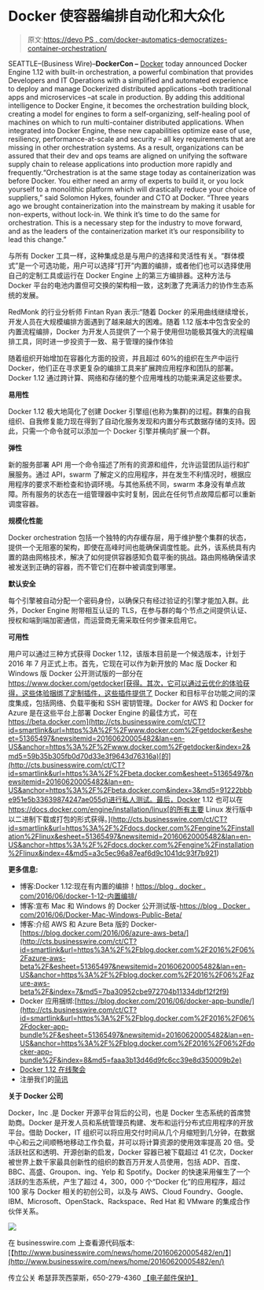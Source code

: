 # Docker 使容器编排自动化和大众化

> 原文:[https://devo PS . com/docker-automatics-democratizes-container-orchestration/](https://devops.com/docker-automates-democratizes-container-orchestration/)

SEATTLE–(Business Wire)–**DockerCon –** [Docker](http://cts.businesswire.com/ct/CT?id=smartlink&url=http%3A%2F%2Fwww.docker.com%2F&esheet=51365497&newsitemid=20160620005482&lan=en-US&anchor=Docker&index=1&md5=d41eeb23d3659ae9ea098bc836b79017) today announced Docker Engine 1.12 with built-in orchestration, a powerful combination that provides Developers and IT Operations with a simplified and automated experience to deploy and manage Dockerized distributed applications –both traditional apps and microservices –at scale in production. By adding this additional intelligence to Docker Engine, it becomes the orchestration building block, creating a model for engines to form a self-organizing, self-healing pool of machines on which to run multi-container distributed applications. When integrated into Docker Engine, these new capabilities optimize ease of use, resiliency, performance-at-scale and security – all key requirements that are missing in other orchestration systems. As a result, organizations can be assured that their dev and ops teams are aligned on unifying the software supply chain to release applications into production more rapidly and frequently.“Orchestration is at the same stage today as containerization was before Docker. You either need an army of experts to build it, or you lock yourself to a monolithic platform which will drastically reduce your choice of suppliers,” said Solomon Hykes, founder and CTO at Docker. “Three years ago we brought containerization into the mainstream by making it usable for non-experts, without lock-in. We think it’s time to do the same for orchestration. This is a necessary step for the industry to move forward, and as the leaders of the containerization market it’s our responsibility to lead this change.”

与所有 Docker 工具一样，这种集成总是与用户的选择和灵活性有关。“群体模式”是一个可选功能，用户可以选择“打开”内置的编排，或者他们也可以选择使用自己的定制工具或运行在 Docker Engine 上的第三方编排器。这种方法与 Docker 平台的电池内置但可交换的架构相一致，这刺激了充满活力的协作生态系统的发展。

RedMonk 的行业分析师 Fintan Ryan 表示:“随着 Docker 的采用曲线继续增长，开发人员在大规模编排方面遇到了越来越大的困难。随着 1.12 版本中包含安全的内置流程编排，Docker 为开发人员提供了一个易于使用但功能极其强大的流程编排工具，同时进一步投资于一致、易于管理的操作体验

随着组织开始增加在容器化方面的投资，并且超过 60%的组织在生产中运行 Docker，他们正在寻求更复杂的编排工具来扩展跨应用程序和团队的部署。Docker 1.12 通过跨计算、网络和存储的整个应用堆栈的功能来满足这些要求。

**易用性**

Docker 1.12 极大地简化了创建 Docker 引擎组(也称为集群)的过程。群集的自我组织、自我修复能力现在得到了自动化服务发现和内置分布式数据存储的支持。因此，只需一个命令就可以添加一个 Docker 引擎并横向扩展一个群。

**弹性**

新的服务部署 API 用一个命令描述了所有的资源和组件，允许运营团队运行和扩展服务。通过 API，swarm 了解定义的应用程序，并在发生不利情况时，根据应用程序的要求不断检查和协调环境。与其他系统不同，swarm 本身没有单点故障。所有服务的状态在一组管理器中实时复制，因此在任何节点故障后都可以重新调度容器。

**规模化性能**

Docker orchestration 包括一个独特的内存缓存层，用于维护整个集群的状态，提供一个无阻塞的架构，即使在高峰时间也能确保调度性能。此外，该系统具有内置的路由网格技术，解决了如何提供容器感知负载平衡的挑战。路由网格确保请求被发送到正确的容器，而不管它们在群中被调度到哪里。

**默认安全**

每个引擎被自动分配一个密码身份，以确保只有经过验证的引擎才能加入群。此外，Docker Engine 附带相互认证的 TLS，在参与群的每个节点之间提供认证、授权和端到端加密通信，而运营商无需采取任何步骤来启用它。

**可用性**

用户可以通过三种方式获得 Docker 1.12，该版本目前是一个候选版本，计划于 2016 年 7 月正式上市。首先，它现在可以作为新开放的 Mac 版 Docker 和 Windows 版 Docker 公开测试版的一部分在 https://www.docker.com/getdocker[获得。其次，它可以通过云优化的体验获得，这些体验捆绑了定制插件，这些插件提供了 Docker 和目标平台功能之间的深度集成，包括网络、负载平衡和 SSH 密钥管理。Docker for AWS 和 Docker for Azure 是在这些平台上部署 Docker Engine 的最佳方式，可在 https://beta.docker.com](http://cts.businesswire.com/ct/CT?id=smartlink&url=https%3A%2F%2Fwww.docker.com%2Fgetdocker&esheet=51365497&newsitemid=20160620005482&lan=en-US&anchor=https%3A%2F%2Fwww.docker.com%2Fgetdocker&index=2&md5=59b35b305fb0d70d33e3f9643d76316a)[的](http://cts.businesswire.com/ct/CT?id=smartlink&url=https%3A%2F%2Fbeta.docker.com&esheet=51365497&newsitemid=20160620005482&lan=en-US&anchor=https%3A%2F%2Fbeta.docker.com&index=3&md5=91222bbbe951e5b33639874247ae055d)进行私人测试。最后，Docker 1.12 也可以在 https://docs.docker.com/engine/installation/linux[的所有主要 Linux 发行版中以二进制下载或打包的形式获得。](http://cts.businesswire.com/ct/CT?id=smartlink&url=https%3A%2F%2Fdocs.docker.com%2Fengine%2Finstallation%2Flinux&esheet=51365497&newsitemid=20160620005482&lan=en-US&anchor=https%3A%2F%2Fdocs.docker.com%2Fengine%2Finstallation%2Flinux&index=4&md5=a3c5ec96a87eaf6d9c1041dc93f7b921)

**更多信息:**

*   博客:Docker 1.12:现在有内置的编排！[https://blog . docker . com/2016/06/docker-1-12-内置编排/](http://cts.businesswire.com/ct/CT?id=smartlink&url=https%3A%2F%2Fblog.docker.com%2F2016%2F06%2Fdocker-1-12-built-in-orchestration%2F&esheet=51365497&newsitemid=20160620005482&lan=en-US&anchor=https%3A%2F%2Fblog.docker.com%2F2016%2F06%2Fdocker-1-12-built-in-orchestration%2F&index=5&md5=a6f5c969111117b351a8b5a85f4f677b)
*   博客:宣布 Mac 和 Windows 的 Docker 公开测试版-[https://blog . Docker . com/2016/06/Docker-Mac-Windows-Public-Beta/](http://cts.businesswire.com/ct/CT?id=smartlink&url=https%3A%2F%2Fblog.docker.com%2F2016%2F06%2Fdocker-mac-windows-public-beta%2F&esheet=51365497&newsitemid=20160620005482&lan=en-US&anchor=https%3A%2F%2Fblog.docker.com%2F2016%2F06%2Fdocker-mac-windows-public-beta%2F&index=6&md5=73cdb305dfa0908668e0bb206bd56295)
*   博客:介绍 AWS 和 Azure Beta 版的 Docker-[https://blog.docker.com/2016/06/azure-aws-beta/](http://cts.businesswire.com/ct/CT?id=smartlink&url=https%3A%2F%2Fblog.docker.com%2F2016%2F06%2Fazure-aws-beta%2F&esheet=51365497&newsitemid=20160620005482&lan=en-US&anchor=https%3A%2F%2Fblog.docker.com%2F2016%2F06%2Fazure-aws-beta%2F&index=7&md5=7ba30952cbe972704b11334dbf12f2f9)
*   Docker 应用捆绑:[https://blog.docker.com/2016/06/docker-app-bundle/](http://cts.businesswire.com/ct/CT?id=smartlink&url=https%3A%2F%2Fblog.docker.com%2F2016%2F06%2Fdocker-app-bundle%2F&esheet=51365497&newsitemid=20160620005482&lan=en-US&anchor=https%3A%2F%2Fblog.docker.com%2F2016%2F06%2Fdocker-app-bundle%2F&index=8&md5=faaa3b13d46d9fc6cc39e8d350009b2e)
*   [Docker 1.12 在线聚会](http://cts.businesswire.com/ct/CT?id=smartlink&url=http%3A%2F%2Fwww.meetup.com%2FDocker-Online-Meetup%2Fevents%2F232021130%2F&esheet=51365497&newsitemid=20160620005482&lan=en-US&anchor=Docker+online+meetup+for+1.12&index=9&md5=3b3955720730d75e703460d112cb7356)
*   注册我们的[简讯](http://cts.businesswire.com/ct/CT?id=smartlink&url=https%3A%2F%2Fwww.docker.com%2Fsubscribe_newsletter%2F&esheet=51365497&newsitemid=20160620005482&lan=en-US&anchor=newsletter&index=10&md5=f88c82d8d670992110a9b11b8b35f15f)

**关于 Docker 公司**

Docker，Inc .是 Docker 开源平台背后的公司，也是 Docker 生态系统的首席赞助商。Docker 是开发人员和系统管理员构建、发布和运行分布式应用程序的开放平台。借助 Docker，IT 组织可以将应用交付时间从几个月缩短到几分钟，在数据中心和云之间顺畅地移动工作负载，并可以将计算资源的使用效率提高 20 倍。受活跃社区和透明、开源创新的启发，Docker 容器已被下载超过 41 亿次，Docker 被世界上数千家最具创新性的组织的数百万开发人员使用，包括 ADP、百度、BBC、高盛、Groupon、ing、Yelp 和 Spotify。Docker 的快速采用催生了一个活跃的生态系统，产生了超过 4，300，000 个“Docker 化”的应用程序，超过 100 家与 Docker 相关的初创公司，以及与 AWS、Cloud Foundry、Google、IBM、Microsoft、OpenStack、Rackspace、Red Hat 和 VMware 的集成合作伙伴关系。

![](../Images/cba3e5ffc33d8a2d824a36908447994c.png)

在 businesswire.com 上查看源代码版本:[【http://www.businesswire.com/news/home/20160620005482/en/】](http://www.businesswire.com/news/home/20160620005482/en/)

传立公关
希瑟菲茨西蒙斯，650-279-4360
[【电子邮件保护】](/cdn-cgi/l/email-protection#1b6b697e68685b7f7478707e6935787476)